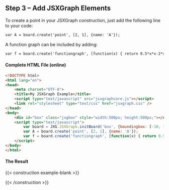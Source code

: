 ## Step 3 – Add JSXGraph Elements

To create a point in your JSXGraph construction, just add the following line to your code:

```html
var A = board.create('point', [2, 1], {name: 'A'});
```

A function graph can be included by adding:

```html
var f = board.create('functiongraph', [function(x) { return 0.5*x*x-2*x;}], {strokeWidth: 3});
```

#### Complete HTML File (online)

```html
<!DOCTYPE html>
<html lang="en">
<head>
    <meta charset="UTF-8">
    <title>My JSXGraph Example</title>
    <script type="text/javascript" src="jsxgraphcore.js"></script>
    <link rel="stylesheet" type="text/css" href="jsxgraph.css" />
</head>
<body>
    <div id="box" class="jxgbox" style="width:500px; height:500px;"></div>
    <script type="text/javascript">
        var board = JXG.JSXGraph.initBoard('box', {boundingbox: [-10, 10, 10, -10], axis:true});
        var A = board.create('point', [2, 1], {name: 'A'});
        var f = board.create('functiongraph', [function(x) { return 0.5*x*x-2*x;}], {strokeWidth: 3});
    </script>
</body>
</html>
```

#### The Result

{{< construction example-blank >}}
<script type = "text/javascript">
    (function () {
        const BOARDID = 'example-blank';
        const board = JXG.JSXGraph.initBoard(BOARDID, {boundingbox: [-10, 10, 10, -10], axis:true});
        var A = board.create('point', [2, 1], {name: 'A'});
        var f = board.create('functiongraph', [function(x) { return 0.5*x*x-2*x;}], {strokeWidth: 3});
    })();
</script> 
{{< /construction >}}
